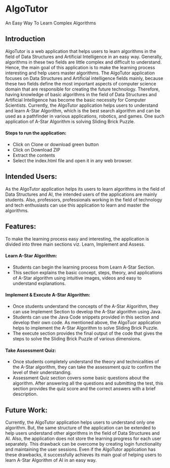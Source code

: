 # AlgoTutor
An Easy Way To Learn Complex Algorithms

## Introduction
AlgoTutor is a web application that helps users to learn algorithms in the field of Data Structures and Artificial Intelligence in an easy way. Generally, algorithms in these two fields are little complex and difficult to understand. Hence, the main goal of this application is to make the learning process interesting and help users master algorithms. The AlgoTutor application focuses on Data Structures and Artificial intelligence fields mainly, because these two fields define the most important aspects of computer science domain that are responsible for creating the future technology. Therefore, having knowledge of basic algorithms in the field of Data Structures and Artificial Intelligence has become the basic necessity for Computer Scientists. Currently, the AlgoTutor application helps users to understand and learn A-Star Algorithm, which is the best search algorithm and can be used as a pathfinder in various applications, robotics, and games. One such application of A-Star Algorithm is solving Sliding Brick Puzzle.
#### Steps to run the application:
- Click on Clone or download green button
- Click on Download ZIP
- Extract the contents
- Select the index.html file and open it in any web browser.

## Intended Users:
As the AlgoTutor application helps its users to learn algorithms in the field of Data Structures and AI, the intended users of the applications are mainly students. Also, professors, professionals working in the field of technology and tech enthusiasts can use this application to learn and master the algorithms.

## Features:
To make the learning process easy and interesting, the application is divided into three main sections viz. Learn, Implement and Assess.

#### Learn A-Star Algorithm:
- Students can begin the learning process from Learn A-Star Section.
- This section explains the basic concept, steps, theory, and applications of A-Star algorithm using intuitive images, videos and easy to understand explanations.

#### Implement & Execute A-Star Algorithm:
- Once students understand the concepts of the A-Star Algorithm, they can use Implement Section to develop the A-Star algorithm using Java.
- Students can use the Java Code snippets provided in this section and develop their own code. As mentioned above, the AlgoTuor application helps to implement the A-Star Algorithm to solve Sliding Brick Puzzle.
- The execute section provides the final output of the code that gives the steps to solve the Sliding Brick Puzzle of various dimensions.

#### Take Assessment Quiz:
- Once students completely understand the theory and technicalities of the A-Star algorithm, they can take the assessment quiz to confirm the level of their understanding.
- Assessment Quiz section covers some basic questions about the algorithm. After answering all the questions and submitting the test, this section provides the quiz score and the correct answers with a brief description.

## Future Work:
Currently, the AlgoTutor application helps users to understand only one algorithm. But, the same structure of the application can be extended to help users understand other algorithms in the field of Data Structures and AI. Also, the application does not store the learning progress for each user separately. This drawback can be overcome by creating login functionality and maintaining the user sessions. Even if the AlgoTutor application has these drawbacks, it successfully achieves its main goal of helping users to learn A-Star Algorithm of AI in an easy way.


